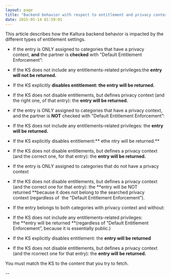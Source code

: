 ```yaml
---
layout: page
title: "Backend behavior with respect to entitlement and privacy context settings"
date: 2015-05-14 01:59:01
---
```


This article describes how the Kaltura backend behavior is impacted by the different types of entitlement settings.

*   If the entry is ONLY assigned to categories that have a privacy context, **and** the partner is **checked** with "Default Entitlement Enforcement”:
*   If the KS does not include any entitlements-related privileges:the **entry will not be returned.**
*   If the KS explicitly **disables entitlement: the entry will be returned.**
*   If the KS does not disable entitlements, but defines privacy context (and the right one, of that entry): the **entry will be returned.**

*   if the entry is ONLY assigned to categories that have a privacy context, and the partner is **NOT** checked with "Default Entitlement Enforcement”:
*   If the KS does not include any entitlements-related privileges: the **entry will be returned.**
*   If the KS explicitly disables entitlement:** ethe ntry will be returned.**
*   If the KS does not disable entitlements, but defines a privacy context (and the correct one, for that entry): the **entry will be returned.**

*   If the entry is ONLY assigned to categories that do not have a privacy context
*   If the KS does not disable entitlements, but defines a privacy context (and the correct one for that entry): the **entry will be NOT returned **because it does not belong to the searched privacy context (regardless of  the "Default Entitlement Enforcement”).

*   If the entry belongs to both categories with privacy context and without:
*   If the KS does not include any entitlements-related privileges: the **entry will be returned **(regardless of "Default Entitlement Enforcement”, because it is essentially public.)
*   If the KS explicitly disables entitlement: the **entry will be returned**
*   If the KS does not disable entitlements, but defines a privacy context (and the rcorrect one for that entry): the **entry will be returned.**

You must match the KS to the content that you try to fetch.

--
